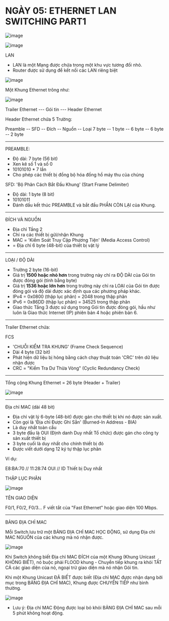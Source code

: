 # NGÀY 05: ETHERNET LAN SWITCHING PART1

![image](https://github.com/psaumur/CCNA/assets/106411237/a40e81d9-c008-4fb4-8580-2eaf63003e63)

![image](https://github.com/psaumur/CCNA/assets/106411237/2db46525-98b8-4211-aeb3-efc34bd84222)

LAN

- LAN là một Mạng được chứa trong một khu vực tương đối nhỏ.
- Router được sử dụng để kết nối các LAN riêng biệt

![image](https://github.com/psaumur/CCNA/assets/106411237/2a4de9d4-3408-49b9-9492-42b7eb56fe27)

Một Khung Ethernet trông như:

![image](https://github.com/psaumur/CCNA/assets/106411237/ad579917-f9a0-4cd8-be25-351ecbfc87af)

Trailer Ethernet --- Gói tin --- Header Ethernet

Header Ethernet chứa 5 Trường:

Preamble -- SFD -- Đích -- Nguồn -- Loại
7 byte   -- 1 byte -- 6 byte -- 6 byte -- 2 byte

- --

PREAMBLE:

- Độ dài: 7 byte (56 bit)
- Xen kẽ số 1 và số 0
- 10101010 * 7 lần
- Cho phép các thiết bị đồng bộ hóa đồng hồ máy thu của chúng

SFD: 'Bộ Phân Cách Bắt Đầu Khung' (Start Frame Delimiter)

- Độ dài: 1 byte (8 bit)
- 10101011
- Đánh dấu kết thúc PREAMBLE và bắt đầu PHẦN CÒN LẠI của Khung.

- --

ĐÍCH VÀ NGUỒN

- Địa chỉ Tầng 2
- Chỉ ra các thiết bị gửi/nhận Khung
- MAC = 'Kiểm Soát Truy Cập Phương Tiện' (Media Access Control)
- = Địa chỉ 6 byte (48-bit) của thiết bị vật lý

- --

LOẠI / ĐỘ DÀI

- Trường 2 byte (16-bit)
- Giá trị **1500 hoặc nhỏ hơn** trong trường này chỉ ra ĐỘ DÀI của Gói tin được đóng gói (tính bằng byte)
- Giá trị **1536 hoặc lớn hơn** trong trường này chỉ ra LOẠI của Gói tin được đóng gói và độ dài được xác định qua các phương pháp khác.
- IPv4 = 0x0800 (thập lục phân) = 2048 trong thập phân
- IPv6 = 0x86DD (thập lục phân) = 34525 trong thập phân
- Giao thức Tầng 3 được sử dụng trong Gói tin được đóng gói, hầu như luôn là Giao thức Internet (IP) phiên bản 4 hoặc phiên bản 6.

- --

Trailer Ethernet chứa:

FCS

- 'CHUỖI KIỂM TRA KHUNG' (Frame Check Sequence)
- Dài 4 byte (32 bit)
- Phát hiện dữ liệu bị hỏng bằng cách chạy thuật toán 'CRC' trên dữ liệu nhận được
- CRC = "Kiểm Tra Dư Thừa Vòng" (Cyclic Redundancy Check)

- --

Tổng cộng Khung Ethernet = 26 byte (Header + Trailer)

![image](https://github.com/psaumur/CCNA/assets/106411237/c8c1a143-0675-4aa4-83bc-6031d10cc0b8)

- --

Địa chỉ MAC (dài 48 bit)

- Địa chỉ vật lý 6-byte (48-bit) được gán cho thiết bị khi nó được sản xuất.
- Còn gọi là 'Địa chỉ Được Ghi Sẵn' (Burned-In Address - BIA)
- Là duy nhất toàn cầu
- 3 byte đầu là OUI (Định danh Duy nhất Tổ chức) được gán cho công ty sản xuất thiết bị
- 3 byte cuối là duy nhất cho chính thiết bị đó
- Được viết dưới dạng 12 ký tự thập lục phân

Ví dụ:

E8:BA:70 // 11:28:74
OUI      // ID Thiết bị Duy nhất

THẬP LỤC PHÂN

![image](https://github.com/psaumur/CCNA/assets/106411237/65a5e84a-b8db-46f5-b288-518139e99453)

TÊN GIAO DIỆN

F0/1, F0/2, F0/3... F viết tắt của "Fast Ethernet" hoặc giao diện 100 Mbps.

- --

BẢNG ĐỊA CHỈ MAC

Mỗi Switch lưu trữ một BẢNG ĐỊA CHỈ MAC HỌC ĐỘNG, sử dụng Địa chỉ MAC NGUỒN của các khung mà nó nhận được.

![image](https://github.com/psaumur/CCNA/assets/106411237/582421a9-6351-48b7-bfe1-c2153520920c)

Khi Switch không biết Địa chỉ MAC ĐÍCH của một Khung (Khung Unicast KHÔNG BIẾT), nó buộc phải FLOOD khung - Chuyển tiếp khung ra khỏi TẤT CẢ các giao diện của nó, ngoại trừ giao diện mà nó nhận Gói tin.

Khi một Khung Unicast ĐÃ BIẾT được biết (Địa chỉ MAC được nhận dạng bởi mục trong BẢNG ĐỊA CHỈ MAC), Khung được CHUYỂN TIẾP như bình thường.

![image](https://github.com/psaumur/CCNA/assets/106411237/ff731ab3-fad2-4e10-9fa7-ce583a6a0bb2)

- Lưu ý: Địa chỉ MAC Động được loại bỏ khỏi BẢNG ĐỊA CHỈ MAC sau mỗi 5 phút không hoạt động.